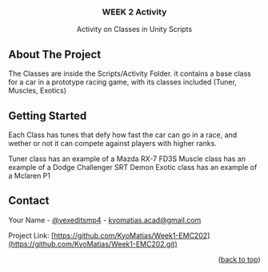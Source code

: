<!-- Improved compatibility of back to top link: See: https://github.com/othneildrew/Best-README-Template/pull/73 -->
<a name="readme-top"></a>
<!--
*** Thanks for checking out the Best-README-Template. If you have a suggestion
*** that would make this better, please fork the repo and create a pull request
*** or simply open an issue with the tag "enhancement".
*** Don't forget to give the project a star!
*** Thanks again! Now go create something AMAZING! :D
-->



<!-- PROJECT SHIELDS -->
<!--
*** I'm using markdown "reference style" links for readability.
*** Reference links are enclosed in brackets [ ] instead of parentheses ( ).
*** See the bottom of this document for the declaration of the reference variables
*** for contributors-url, forks-url, etc. This is an optional, concise syntax you may use.
*** https://www.markdownguide.org/basic-syntax/#reference-style-links
-->





<h3 align="center">WEEK 2 Activity</h3>

  <p align="center">
    Activity on Classes in Unity Scripts
    <br />
  </p>
</div>

<!-- ABOUT THE PROJECT -->
## About The Project

The Classes are inside the Scripts/Activity Folder. it contains a base class for a car in a prototype racing game, with its classes included (Tuner, Muscles, Exotics)



<!-- GETTING STARTED -->
## Getting Started

Each Class has tunes that defy how fast the car can go in a race, and wether or not it can compete against players with higher ranks.

Tuner class has an example of a Mazda RX-7 FD3S
Muscle class has an example of a Dodge Challenger SRT Demon
Exotic class has an example of a Mclaren P1


<!-- CONTACT -->
## Contact

Your Name - [@vexeditsmp4](https://twitter.com/vexeditsmp4) - kyomatias.acad@gmail.com

Project Link: [https://github.com/KyoMatias/Week1-EMC202](https://github.com/KyoMatias/Week1-EMC202.git)

<p align="right">(<a href="#readme-top">back to top</a>)</p>
